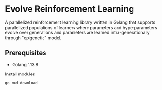 # Evolve Reinforcement Learning

A parallelized reinforcement learning library written in Golang that 
supports parallelized populations of learners where parameters and hyperparameters evolve over generations and parameters are learned intra-generationally through "epigenetic" model.

## Prerequisites

* Golang 1.13.8

Install modules
```bash
go mod download
```
